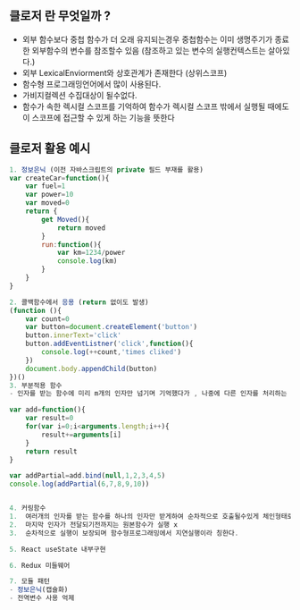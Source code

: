 ## 클로저 란 무엇일까 ?

- 외부 함수보다 중첩 함수가 더 오래 유지되는경우 중첩함수는 이미 생명주기가 종료한 외부함수의 변수를 참조할수 있음 (참조하고 있는 변수의 실행컨텍스트는 살아있다.)
- 외부 LexicalEnviorment와 상호관계가 존재한다 (상위스코프)
- 함수형 프로그래밍언어에서 많이 사용된다.
- 가비지컬렉션 수집대상이 될수없다.
- 함수가 속한 렉시컬 스코프를 기억하여 함수가 렉시컬 스코프 밖에서 실행될 때에도 이 스코프에 접근할 수 있게 하는 기능을 뜻한다

## 클로저 활용 예시

```js
1. 정보은닉 (이전 자바스크립트의 private 필드 부재를 활용)
var createCar=function(){
    var fuel=1
    var power=10
    var moved=0
    return {
        get Moved(){
            return moved
        }
        run:function(){
            var km=1234/power
            console.log(km)
        }
    }
}

2. 콜백함수에서 응용 (return 없이도 발생)
(function (){
    var count=0
    var button=document.createElement('button')
    button.innerText='click'
    button.addEventListner('click',function(){
        console.log(++count,'times cliked')
    })
    document.body.appendChild(button)
})()
3. 부분적용 함수
- 인자를 받는 함수에 미리 m개의 인자만 넘기며 기억했다가 , 나중에 다른 인자를 처리하는 방식

var add=function(){
    var result=0
    for(var i=0;i<arguments.length;i++){
        result+=arguments[i]
    }
    return result
}

var addPartial=add.bind(null,1,2,3,4,5)
console.log(addPartial(6,7,8,9,10))


4. 커링함수
1.  여러개의 인자를 받는 함수를 하나의 인자만 받게하여 순차적으로 호출될수있게 체인형태로 구성
2.  마지막 인자가 전달되기전까지는 원본함수가 실행 x
3.  순차적으로 실행이 보장되며 함수형프로그래밍에서 지연실행이라 칭한다.

5. React useState 내부구현

6. Redux 미들웨어

7. 모듈 패턴
- 정보은닉(캡슐화)
- 전역변수 사용 억제

```
